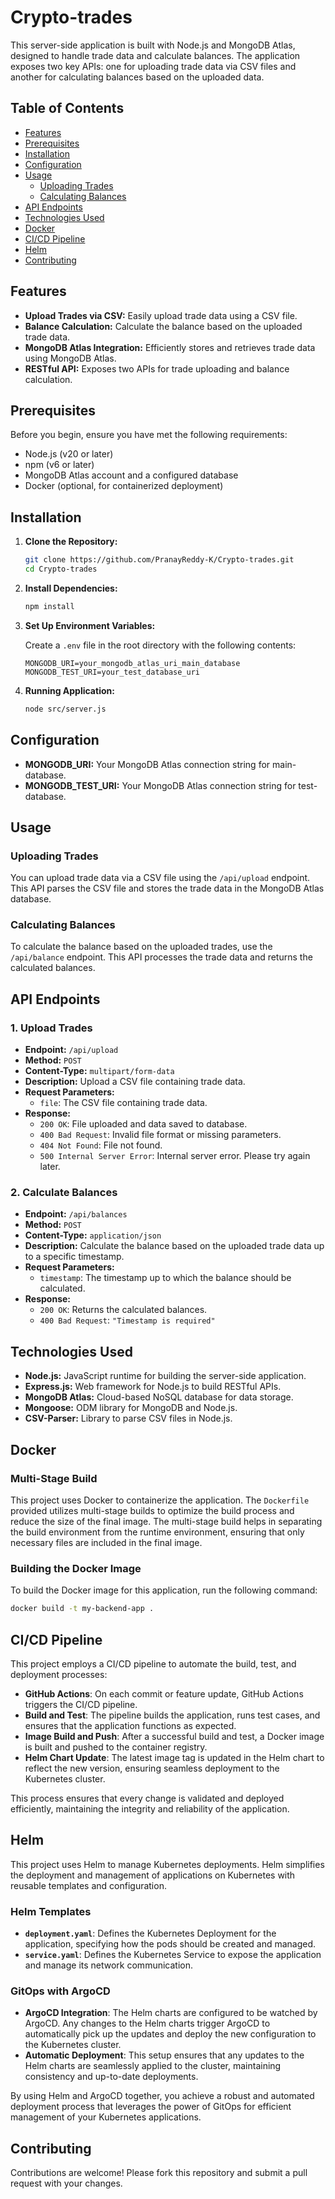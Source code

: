 # Crypto-trades

This server-side application is built with Node.js and MongoDB Atlas, designed to handle trade data and calculate balances. The application exposes two key APIs: one for uploading trade data via CSV files and another for calculating balances based on the uploaded data.

## Table of Contents

- [Features](#features)
- [Prerequisites](#prerequisites)
- [Installation](#installation)
- [Configuration](#configuration)
- [Usage](#usage)
  - [Uploading Trades](#uploading-trades)
  - [Calculating Balances](#calculating-balances)
- [API Endpoints](#api-endpoints)
- [Technologies Used](#technologies-used)
- [Docker](#docker)
- [CI/CD Pipeline](#ci-cd-pipeline)
- [Helm](#helm)
- [Contributing](#contributing)

## Features

- **Upload Trades via CSV:** Easily upload trade data using a CSV file.
- **Balance Calculation:** Calculate the balance based on the uploaded trade data.
- **MongoDB Atlas Integration:** Efficiently stores and retrieves trade data using MongoDB Atlas.
- **RESTful API:** Exposes two APIs for trade uploading and balance calculation.

## Prerequisites

Before you begin, ensure you have met the following requirements:

- Node.js (v20 or later)
- npm (v6 or later)
- MongoDB Atlas account and a configured database
- Docker (optional, for containerized deployment)

## Installation

1. **Clone the Repository:**

   ```bash
   git clone https://github.com/PranayReddy-K/Crypto-trades.git
   cd Crypto-trades
   ```

2. **Install Dependencies:**

   ```bash
   npm install
   ```

3. **Set Up Environment Variables:**

   Create a `.env` file in the root directory with the following contents:

   ```env
   MONGODB_URI=your_mongodb_atlas_uri_main_database
   MONGODB_TEST_URI=your_test_database_uri
   ```

4. **Running Application:**

   ```bash
   node src/server.js
   ```

## Configuration

- **MONGODB_URI:** Your MongoDB Atlas connection string for main-database.
- **MONGODB_TEST_URI:** Your MongoDB Atlas connection string for test-database.

## Usage

### Uploading Trades

You can upload trade data via a CSV file using the `/api/upload` endpoint. This API parses the CSV file and stores the trade data in the MongoDB Atlas database.

### Calculating Balances

To calculate the balance based on the uploaded trades, use the `/api/balance` endpoint. This API processes the trade data and returns the calculated balances.

## API Endpoints

### 1. Upload Trades

- **Endpoint:** `/api/upload`
- **Method:** `POST`
- **Content-Type:** `multipart/form-data`
- **Description:** Upload a CSV file containing trade data.
- **Request Parameters:**
  - `file`: The CSV file containing trade data.
- **Response:**
  - `200 OK`: File uploaded and data saved to database.
  - `400 Bad Request`: Invalid file format or missing parameters.
  - `404 Not Found`: File not found.
  - `500 Internal Server Error`: Internal server error. Please try again later.

### 2. Calculate Balances

- **Endpoint:** `/api/balances`
- **Method:** `POST`
- **Content-Type:** `application/json`
- **Description:** Calculate the balance based on the uploaded trade data up to a specific timestamp.
- **Request Parameters:**
  - `timestamp`: The timestamp up to which the balance should be calculated.
- **Response:**
  - `200 OK`: Returns the calculated balances.
  - `400 Bad Request`: `"Timestamp is required"`

## Technologies Used

- **Node.js:** JavaScript runtime for building the server-side application.
- **Express.js:** Web framework for Node.js to build RESTful APIs.
- **MongoDB Atlas:** Cloud-based NoSQL database for data storage.
- **Mongoose:** ODM library for MongoDB and Node.js.
- **CSV-Parser:** Library to parse CSV files in Node.js.

## Docker

### Multi-Stage Build

This project uses Docker to containerize the application. The `Dockerfile` provided utilizes multi-stage builds to optimize the build process and reduce the size of the final image. The multi-stage build helps in separating the build environment from the runtime environment, ensuring that only necessary files are included in the final image.

### Building the Docker Image

To build the Docker image for this application, run the following command:

```bash
docker build -t my-backend-app .
```

## CI/CD Pipeline

This project employs a CI/CD pipeline to automate the build, test, and deployment processes:

- **GitHub Actions**: On each commit or feature update, GitHub Actions triggers the CI/CD pipeline.
- **Build and Test**: The pipeline builds the application, runs test cases, and ensures that the application functions as expected.
- **Image Build and Push**: After a successful build and test, a Docker image is built and pushed to the container registry.
- **Helm Chart Update**: The latest image tag is updated in the Helm chart to reflect the new version, ensuring seamless deployment to the Kubernetes cluster.

This process ensures that every change is validated and deployed efficiently, maintaining the integrity and reliability of the application.

## Helm

This project uses Helm to manage Kubernetes deployments. Helm simplifies the deployment and management of applications on Kubernetes with reusable templates and configuration.

### Helm Templates

- **`deployment.yaml`**: Defines the Kubernetes Deployment for the application, specifying how the pods should be created and managed.
- **`service.yaml`**: Defines the Kubernetes Service to expose the application and manage its network communication.

### GitOps with ArgoCD

- **ArgoCD Integration**: The Helm charts are configured to be watched by ArgoCD. Any changes to the Helm charts trigger ArgoCD to automatically pick up the updates and deploy the new configuration to the Kubernetes cluster.
- **Automatic Deployment**: This setup ensures that any updates to the Helm charts are seamlessly applied to the cluster, maintaining consistency and up-to-date deployments.

By using Helm and ArgoCD together, you achieve a robust and automated deployment process that leverages the power of GitOps for efficient management of your Kubernetes applications.

## Contributing

Contributions are welcome! Please fork this repository and submit a pull request with your changes.
